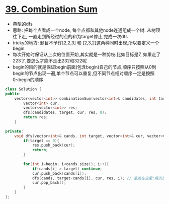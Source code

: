 # [39. Combination Sum](https://leetcode.com/problems/combination-sum/)
* 典型的dfs
* 思路: 把每个点看成一个node, 每个点都和其他node连通组成一个树. 从树顶往下走, 一直走到所经过的点的和为target停止,完成一次dfs
* tricky的地方: 题目不予许[2,2,3] 和 [2,3,2]这两种同时出现,所以要定义一个begin
* 每次开始时保证从上次的位置开始,其实就是一种剪枝:比如目标是7, 如果走了223了,要怎么才能不走出232和322呢
* begin的目的就是保证begin前面(包含begin)自己的节点,顺序只按照从0到begin的节点出现一遍,单个节点可以重复,但不同节点相对顺序一定是按照0~begin的顺序

```c++
class Solution {
public:
    vector<vector<int>> combinationSum(vector<int>& candidates, int target) {
        vector<int> cur;
        vector<vector<int>> res;
        dfs(candidates, target, cur, res, 0);
        return res;
    }
    
private:
    void dfs(vector<int>& cands, int target, vector<int>& cur, vector<vector<int>>& res, int begin){
        if(target == 0){
            res.push_back(cur);
            return;
        }
        
        for(int i=begin; i<cands.size(); i++){
            if(cands[i] > target) continue;
            cur.push_back(cands[i]);
            dfs(cands, target-cands[i], cur, res, i); // 重点在这里:用的是i, 而不是i+1, 因为题目允许重复点
            cur.pop_back();
        }
    }
};

```
